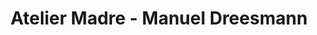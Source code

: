 ---
title: "Atelier Madre - Manuel Dreesmann"
url: /barcelona/atelier-madre-manuel-dreesmann/
shop: ropa
---